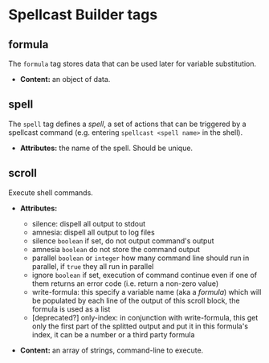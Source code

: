 
# Spellcast Builder tags

## formula

The `formula` tag stores data that can be used later for variable substitution.

* **Content:** an object of data.



## spell

The `spell` tag defines a *spell*, a set of actions that can be triggered by a spellcast command
(e.g. entering `spellcast <spell name>` in the shell).

* **Attributes:** the name of the spell. Should be unique.



## scroll

Execute shell commands.

* **Attributes:**
	* silence: dispell all output to stdout
	* amnesia: dispell all output to log files
	* silence `boolean` if set, do not output command's output
	* amnesia `boolean` do not store the command output
	* parallel `boolean` or `integer` how many command line should run in parallel, if `true` they all run in parallel
	* ignore `boolean` if set, execution of command continue even if one of them returns an error code (i.e. return a non-zero value)
	* write-formula: this specify a variable name (aka a *formula*) which will be populated by each line of the output
	  of this scroll block, the formula is used as a list
	* [deprecated?] only-index: in conjunction with write-formula, this get only the first part of the splitted output
	  and put it in this formula's index, it can be a number or a third party formula

* **Content:** an array of strings, command-line to execute.

